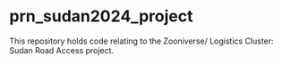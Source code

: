 # prn_sudan2024_project
This repository holds code relating to the Zooniverse/ Logistics Cluster: Sudan Road Access project.
